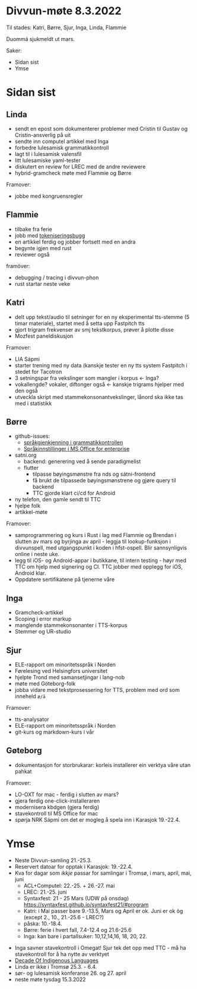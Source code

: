 # Divvun-møte 8.3.2022

Til stades: Katri, Børre, Sjur, Inga, Linda, Flammie

Duommá sjukmeldt ut mars.

Saker:
* Sidan sist
* Ymse

# Sidan sist

## Linda
* sendt en epost som dokumenterer problemer med Cristin til Gustav og Cristin-ansverlig på uit
* sendte inn computel artikkel med Inga
* forbedre lulesamisk grammatikkontroll
* lagt til i lulesamisk valensfil
* litt lulesamiske yaml-tester
* diskutert en review for LREC med de andre reviewere
* hybrid-gramcheck møte med Flammie og Børre

Framover:
- jobbe med kongruensregler

## Flammie

* tilbake fra ferie
* jobb med [tokeniseringsbugg](https://github.com/giellalt/lang-smj/issues/16)
* en artikkel ferdig og jobber fortsett med en andra
* begynte igjen med rust
* reviewer også

framöver:

* debugging / tracing i divvun-phon
* rust startar neste veke

## Katri
* delt upp tekst/audio til setninger for en ny eksperimental tts-stemme (5 timar materiale), startet med å setta upp Fastpitch tts
* gjort trigram frekvenser av smj tekstkorpus, prøver å plotte disse
* Mozfest paneldiskusjon

Framover:
* LIA Sápmi
* starter trening med ny data (kanskje tester en ny tts system Fastpitch i stedet for Tacotron 
* 3 setningspar fra vekslinger som mangler i korpus <- Inga?
* vokallengde? vokaler, diftonger også <- kanskje trigrams hjelper med den også
* utveckla skript med stammekonsonantvekslinger, lånord ska ikke tas med i statistikk

## Børre
* github-issues:
    * [språkgjenkjenning i grammatikkontrollen](https://github.com/divvun/libdivvun/issues/53)
    * [Språkinnstillinger i MS Office for enterprise](https://github.com/divvun/enterprise/issues/1)
* satni.org
    * backend: generering ved å sende paradigmelist
    * flutter
        * tilpasse bøyingsmønstre fra nds og sátni-frontend
        * få brukt de tilpassede bøyingsmønstrene og gjøre query til backend
        * TTC gjorde klart ci/cd for Android
* ny telefon, den gamle sendt til TTC
* hjelpe folk
* artikkel-møte

Framover:
* samprogrammering og kurs i Rust i lag med Flammie og Brendan i slutten av mars og
  byrjinga av april - leggja til lookup-funksjon i divvunspell, med utgangspunkt i
  koden i hfst-ospell. Blir sannsynligvis online i neste uke.
* legg til iOS- og Android-appar i butikkane, til intern testing - høyr med TTC om
  hjelp med signering og CI. TTC jobber med opplegg for iOS, Android klar.
* Oppdatere sertifikatene på tjenerne våre

## Inga
* Gramcheck-artikkel
* Scoping i error markup
* manglende stammekonsonanter i TTS-korpus
* Stemmer og UR-studio


## Sjur
- ELE-rapport om minoritetsspråk i Norden
- Førelesing ved Helsingfors universitet
- hjelpte Trond med samansetjingar i lang-nob
- møte med Göteborg-folk
- jobba vidare med tekstprosessering for TTS, problem med ord som inneheld `æ/ä`

Framover:
- tts-analysator
- ELE-rapport om minoritetsspråk i Norden
- git-kurs og markdown-kurs i vår

## Gøteborg
- dokumentasjon for storbrukarar: korleis installerer ein verktya våre utan pahkat

Framover:
- LO-OXT for mac - ferdig i slutten av mars?
- gjera ferdig one-click-installeraren
- modernisera kbdgen (gjera ferdig)
- stavekontroll til MS Office for mac
- spørja NRK Sápmi om det er mogleg å spela inn i Karasjok 19.-22.4.

# Ymse
- Neste Divvun-samling 21.-25.3.
- Reservert datoar for opptak i Karasjok: 19.-22.4.
- Kva for dagar som *ikkje* passar for samlingar i Tromsø, i mars, april, mai, juni
    - ACL+Computel: 22.-25. + 26.-27. mai
    - LREC: 21.-25. juni
    - Syntaxfest: 21 - 25 Mars (UDW på onsdag) https://syntaxfest.github.io/syntaxfest21/#program
    - Katri: i Mai passer bare 9.-13.5, Mars og April er ok. Juni er ok òg (except 2., 10., 21.-25.6 - LREC?)
    - påska: 10.-18.4.
    - Børre: ferie i hvert fall, 7.4-12.4 og 21.6-25.6
    - Inga: kan bare i partallsuker: 10,12,14,16, 18, 20, 22.
* Inga savner stavekontroll i Omegat! Sjur tek det opp med TTC - må ha stavekontroll
  for å ha nytte av verktyet
* [Decade Of Indigenous Languages](https://fpcc.ca/stories/the-decade-of-indigenous-languages/)
* Linda er ikke i Tromsø 25.3. - 6.4.
* sør- og lulesamisk konferanse 26. og 27. april
* neste møte tysdag 15.3.2022

